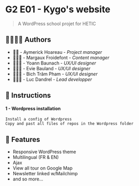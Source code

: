 # G2 E01 - Kygo's website
> A WordPress school projet for HETIC

## 👨‍👩‍👧‍👦 Authors
- 👷🏻 - Aymerick Hoareau - *Project manager*
- 👩🏼‍🏫 - Margaux Froidefont - *Content manager*
- 👨🏻‍🎨 - Yoann Baunach - *UX/UI designer*
- 👩🏻‍🎨 - Evie Bauland - *UX/UI designer*
- 👩🏼‍🎨 - Bich Trâm Pham - *UX/UI designer*
- 👨🏻‍💻 - Luc Dandrel - *Lead developper*

## 📜 Instructions
#### 1 - Wordpress installation


```
Install a config of Wordpress
Copy and past all files of repos in the Wordpress folder
```


## 🥁 Features
- Responsive WordPress theme
- Multilingual (FR & EN)
- Ajax 
- View all tour on Google Map
- Newsletter linked w/Mailchimp
- and so more...
